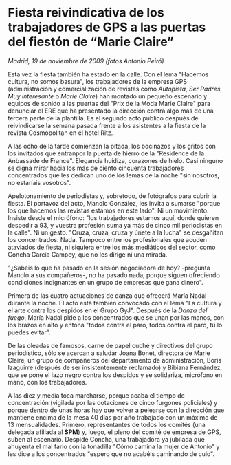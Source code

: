 # Fiesta reivindicativa de los trabajadores de GPS a las puertas del fiestón de “Marie Claire”

*Madrid, 19 de noviembre de 2009 (fotos Antonio Peiró)*

Esta vez la fiesta también ha estado en la calle. Con el lema "Hacemos cultura, no somos basura", los trabajadores de la empresa GPS (administración y comercialización de revistas como *Autopista*, *Ser Padres*, *Muy interesante* o *Marie Claire*) han montado un pequeño escenario y equipos de sonido a las puertas del "Prix de la Moda Marie Claire" para denunciar el ERE que ha presentado la dirección contra algo más de una tercera parte de la plantilla. Es el segundo acto público después de reivindicarse la semana pasada frente a los asistentes a la fiesta de la revista Cosmopolitan en el hotel Ritz.

A las ocho de la tarde comienzan la pitada, los bocinazos y los gritos con los invitados que entranpor la puerta de hierro de la "Residence de la Anbassade de France". Elegancia huidiza, corazones de hielo.  Casi ninguno se digna mirar hacia los más de ciento cincuenta trabajadores concentrados que les dedican uno de los lemas de la noche "sin nosotros, no estaríais vosotros".

Apelotonamiento de periodistas y, sobretodo, de fotógrafos para cubrir la fiesta. El portavoz del acto, Manolo González, les invita a sumarse "porque los que hacemos las revistas estamos en este lado". Ni un movimiento. Insiste desde el micrófono: "los trabajadores estamos aquí, donde quieren despedir a 93, y vuestra profesión suma ya más de cinco mil periodistas en la calle". Ni un gesto. "Cruza, cruza, cruza y únete a la lucha" se desgañitan los concentrados. Nada. Tampoco entre los profesionales que acuden ataviados de fiesta, ni siquiera entre los más mediáticos del sector, como Concha García Campoy, que no les dirige ni una mirada.

"¿Sabéis lo que ha pasado en la sesión negociadora de hoy? -pregunta Manolo a sus compañeros-, no ha pasado nada, porque siguen ofreciendo condiciones indignantes en un grupo de empresas que gana dinero".

Primera de las cuatro actuaciones de danza que ofrecerá María Nadal durante la noche. El acto está también convocado con el lema "La cultura y el arte contra los despidos en el Grupo GyJ". Después de la *Danza del fuego*, María Nadal pide a los concentrados que se unan por las manos, con los brazos en alto y entona "todos contra el paro, todos contra el paro, tú lo puedes evitar”.

De las oleadas de famosos, carne de papel cuché y directivos del grupo periodístico, sólo se acercan a saludar Joana Bonet, directora de Marie Claire, un grupo de compañeros del departamento de administración, Boris Izaguirre (después de ser insistentemente reclamado) y Bibiana Fernández, que se pone el lazo negro contra los despidos y se solidariza, micrófono en mano, con los trabajadores.

A las diez y media toca marcharse, porque acaba el tiempo de concentración (vigilada por las dotaciones de cinco furgones policiales) y porque dentro de unas horas hay que volver a pelearse con la dirección que mantiene encima de la mesa 40 días por año trabajado con un máximo de 13 mensualidades. Primero, representantes de todos los comités (una delegada afiliada al **SPM**) y, luego, el pleno del comité de empresa de GPS, suben al escenario. Despide Concha, una trabajadora ya jubilada que ahuyenta el mal fario con la tonadilla "Cómo camina la mujer de Antonio" y les dice a los concentrados "espero que no acabéis caminando de culo".
